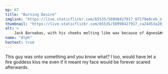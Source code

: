 ```yaml
---
ep: 67
title: "Burning Desire"
imglink: "https://live.staticflickr.com/65535/50998427917_07179e0ceb_o.jpg"
thumbnail: "https://live.staticflickr.com/65535/50998427917_ca24d53a20_q.jpg"
alt: >
    Jack Barnabas, with his cheeks melting like wax because of Agnes&#x27;s kiss
name: "Alph"
hastext: true
---
```

This guy was onto something and you know what? I too, would have let a fire goddess kiss me even if it meant my face would be forever scared afterwards. 